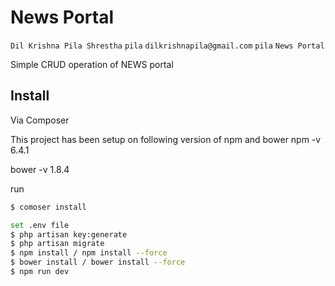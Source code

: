 # News Portal

```Dil Krishna Pila Shrestha``` ```pila``` ```dilkrishnapila@gmail.com``` ```pila``` ```News Portal```

Simple CRUD operation of NEWS portal

## Install

Via Composer

This project has been setup on following version of npm and bower
npm -v
6.4.1

bower -v
1.8.4

run
``` bash
$ comoser install

set .env file
$ php artisan key:generate
$ php artisan migrate
$ npm install / npm install --force
$ bower install / bower install --force
$ npm run dev


```
